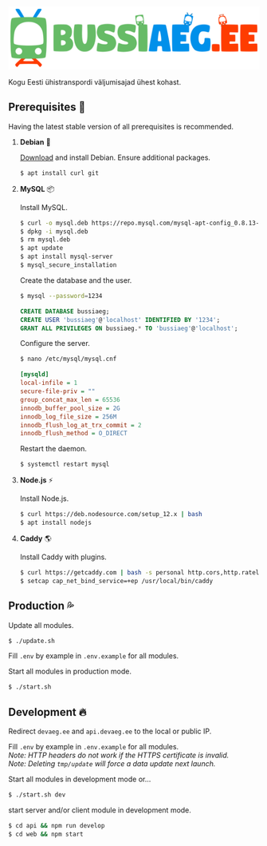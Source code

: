 ![Bussiaeg.ee logo](https://raw.githubusercontent.com/karlkoorna/bussiaeg/master/web/public/assets/logo-single.svg?sanitize=true)

Kogu Eesti ühistranspordi väljumisajad ühest kohast.

## Prerequisites :open_book:

Having the latest stable version of all prerequisites is recommended.

1. **Debian** :penguin:
	
	[Download](https://www.debian.org/distrib/) and install Debian. Ensure additional packages.
	
	```bash
	$ apt install curl git
	```

2. **MySQL** :package:
	
	Install MySQL.
	
	```bash
	$ curl -o mysql.deb https://repo.mysql.com/mysql-apt-config_0.8.13-1_all.deb
	$ dpkg -i mysql.deb
	$ rm mysql.deb
	$ apt update
	$ apt install mysql-server
	$ mysql_secure_installation
	```
	
	Create the database and the user.
	
	```bash
	$ mysql --password=1234
	```
	
	```sql
	CREATE DATABASE bussiaeg;
	CREATE USER 'bussiaeg'@'localhost' IDENTIFIED BY '1234';
	GRANT ALL PRIVILEGES ON bussiaeg.* TO 'bussiaeg'@'localhost';
	```
	
	Configure the server.
	
	```bash
	$ nano /etc/mysql/mysql.cnf
	```
	
	```ini
	[mysqld]
	local-infile = 1
	secure-file-priv = ""
	group_concat_max_len = 65536
	innodb_buffer_pool_size = 2G
	innodb_log_file_size = 256M
	innodb_flush_log_at_trx_commit = 2
	innodb_flush_method = O_DIRECT
	```
	
	Restart the daemon.
	
	```bash
	$ systemctl restart mysql
	```

3. **Node.js** :zap:
	
	Install Node.js.
	
	```bash
	$ curl https://deb.nodesource.com/setup_12.x | bash
	$ apt install nodejs
	```

4. **Caddy** :earth_americas:
	
	Install Caddy with plugins.
	
	```bash
	$ curl https://getcaddy.com | bash -s personal http.cors,http.ratelimit,http.expires
	$ setcap cap_net_bind_service=+ep /usr/local/bin/caddy
	```

## Production :sweat_drops:

Update all modules.

```bash
$ ./update.sh
```

Fill `.env` by example in `.env.example` for all modules.

Start all modules in production mode.

```bash
$ ./start.sh
```

## Development :fire:

Redirect `devaeg.ee` and `api.devaeg.ee` to the local or public IP.

Fill `.env` by example in `.env.example` for all modules.\
*Note: HTTP headers do not work if the HTTPS certificate is invalid.*\
*Note: Deleting `tmp/update` will force a data update next launch.*

Start all modules in development mode or...

```bash
$ ./start.sh dev
```

start server and/or client module in development mode.

```bash
$ cd api && npm run develop
$ cd web && npm start
```
